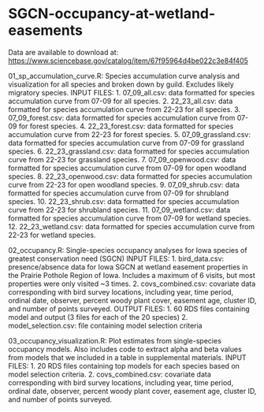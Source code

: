 # SGCN-occupancy-at-wetland-easements
Data are available to download at: https://www.sciencebase.gov/catalog/item/67f95964d4be022c3e84f405

01_sp_accumulation_curve.R: Species accumulation curve analysis and visualization for all species and broken down
	by guild. Excludes likely migratory species.
	INPUT FILES:
	1. 07_09_all.csv: data formatted for species accumulation curve from 07-09 for all species.
	2. 22_23_all.csv: data formatted for species accumulation curve from 22-23 for all species.
	3. 07_09_forest.csv: data formatted for species accumulation curve from 07-09 for forest species.
	4. 22_23_forest.csv: data formatted for species accumulation curve from 22-23 for forest species.
	5. 07_09_grassland.csv: data formatted for species accumulation curve from 07-09 for grassland species.
	6. 22_23_grassland.csv: data formatted for species accumulation curve from 22-23 for grassland species.
	7. 07_09_openwood.csv: data formatted for species accumulation curve from 07-09 for open woodland species.
	8. 22_23_openwood.csv: data formatted for species accumulation curve from 22-23 for open woodland species.
	9. 07_09_shrub.csv: data formatted for species accumulation curve from 07-09 for shrubland species.
	10. 22_23_shrub.csv: data formatted for species accumulation curve from 22-23 for shrubland species.
	11. 07_09_wetland.csv: data formatted for species accumulation curve from 07-09 for wetland species.
	12. 22_23_wetland.csv: data formatted for species accumulation curve from 22-23 for wetland species.

02_occupancy.R: Single-species occupancy analyses for Iowa species of greatest conservation need (SGCN)
	INPUT FILES:
	1. bird_data.csv: presence/absence data for Iowa SGCN at wetland easement properties in the Prairie Pothole
	   Region of Iowa. Includes a maximum of 6 visits, but most properties were only visited ~3 times.
	2. covs_combined.csv: covariate data corresponding with bird survey locations, including year, time period,
	   ordinal date, observer, percent woody plant cover, easement age, cluster ID, and number of points
	   surveyed.
	OUTPUT FILES:
	1. 60 RDS files containing model and output (3 files for each of the 20 species)
	2. model_selection.csv: file containing model selection criteria

03_occupancy_visualization.R: Plot estimates from single-species occupancy models. Also includes code to extract
	alpha and beta values from models that we included in a table in supplemental materials.
	INPUT FILES:
	1. 20 RDS files containing top models for each species based on model selection criteria.
	2. covs_combined.csv: covariate data corresponding with bird survey locations, including year, time period,
	   ordinal date, observer, percent woody plant cover, easement age, cluster ID, and number of points
	   surveyed.
